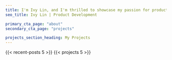 ```yaml
---
title: I'm Ivy Lin, and I'm thrilled to showcase my passion for product development in the skincare and cosmetics industry.
seo_title: Ivy Lin | Product Development

primary_cta_page: "about"
secondary_cta_page: "projects"

projects_section_heading: My Projects
---
```


{{< recent-posts 5 >}}
{{< projects 5 >}}

